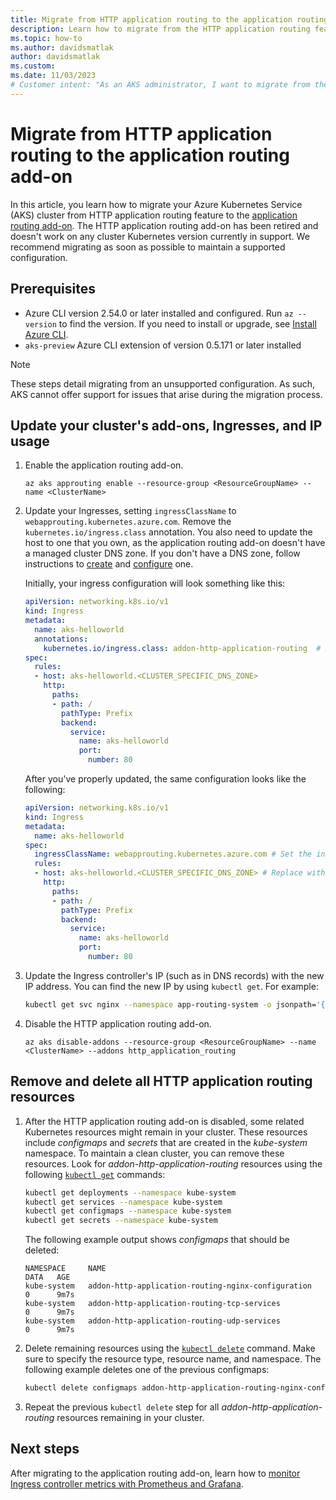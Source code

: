 ```yaml
---
title: Migrate from HTTP application routing to the application routing add-on
description: Learn how to migrate from the HTTP application routing feature to the application routing add-on.
ms.topic: how-to
ms.author: davidsmatlak
author: davidsmatlak
ms.custom:
ms.date: 11/03/2023
# Customer intent: "As an AKS administrator, I want to migrate from the deprecated HTTP application routing feature to the application routing add-on, so that I can maintain a supported configuration and ensure the continuity of my cluster's routing capabilities."
---
```


# Migrate from HTTP application routing to the application routing add-on

In this article, you learn how to migrate your Azure Kubernetes Service (AKS) cluster from HTTP application routing feature to the [application routing add-on](./app-routing.md). The HTTP application routing add-on has been retired and doesn't work on any cluster Kubernetes version currently in support. We recommend migrating as soon as possible to maintain a supported configuration.

## Prerequisites

- Azure CLI version 2.54.0 or later installed and configured. Run `az --version` to find the version. If you need to install or upgrade, see [Install Azure CLI][install-azure-cli].
- `aks-preview` Azure CLI extension of version 0.5.171 or later installed

> [!NOTE]
> These steps detail migrating from an unsupported configuration. As such, AKS cannot offer support for issues that arise during the migration process.

## Update your cluster's add-ons, Ingresses, and IP usage

1. Enable the application routing add-on.

    ```azurecli-interactive
    az aks approuting enable --resource-group <ResourceGroupName> --name <ClusterName>
    ```

2. Update your Ingresses, setting `ingressClassName` to `webapprouting.kubernetes.azure.com`. Remove the `kubernetes.io/ingress.class` annotation. You also need to update the host to one that you own, as the application routing add-on doesn't have a managed cluster DNS zone. If you don't have a DNS zone, follow instructions to [create][app-routing-dns-create] and [configure][app-routing-dns-configure] one.

    Initially, your ingress configuration will look something like this:

    ```yaml
    apiVersion: networking.k8s.io/v1
    kind: Ingress
    metadata:
      name: aks-helloworld
      annotations:
        kubernetes.io/ingress.class: addon-http-application-routing  # Remove the ingress class annotation
    spec:
      rules:
      - host: aks-helloworld.<CLUSTER_SPECIFIC_DNS_ZONE>
        http:
          paths:
          - path: /
            pathType: Prefix
            backend:
              service:
                name: aks-helloworld
                port:
                  number: 80
    ```

    After you've properly updated, the same configuration looks like the following:

    ```yaml
    apiVersion: networking.k8s.io/v1
    kind: Ingress
    metadata:
      name: aks-helloworld
    spec:
      ingressClassName: webapprouting.kubernetes.azure.com # Set the ingress class property to refer to the application routing add-on ingress class
      rules:
      - host: aks-helloworld.<CLUSTER_SPECIFIC_DNS_ZONE> # Replace with your own hostname
        http: 
          paths:
          - path: /
            pathType: Prefix
            backend:
              service:
                name: aks-helloworld
                port:
                  number: 80
    ```

3. Update the Ingress controller's IP (such as in DNS records) with the new IP address. You can find the new IP by using `kubectl get`. For example:

    ```bash
    kubectl get svc nginx --namespace app-routing-system -o jsonpath='{.status.loadBalancer.ingress[0].ip}'
    ```

4. Disable the HTTP application routing add-on.

    ```azurecli-interactive
    az aks disable-addons --resource-group <ResourceGroupName> --name <ClusterName> --addons http_application_routing
    ```

## Remove and delete all HTTP application routing resources

1. After the HTTP application routing add-on is disabled, some related Kubernetes resources might remain in your cluster. These resources include *configmaps* and *secrets* that are created in the *kube-system* namespace. To maintain a clean cluster, you can remove these resources. Look for *addon-http-application-routing* resources using the following [`kubectl get`][kubectl-get] commands:

    ```bash
    kubectl get deployments --namespace kube-system
    kubectl get services --namespace kube-system
    kubectl get configmaps --namespace kube-system
    kubectl get secrets --namespace kube-system
    ```

    The following example output shows *configmaps* that should be deleted:

    ```output
    NAMESPACE     NAME                                                       DATA   AGE
    kube-system   addon-http-application-routing-nginx-configuration         0      9m7s
    kube-system   addon-http-application-routing-tcp-services                0      9m7s
    kube-system   addon-http-application-routing-udp-services                0      9m7s
    ```

1. Delete remaining resources using the [`kubectl delete`][kubectl-delete] command. Make sure to specify the resource type, resource name, and namespace. The following example deletes one of the previous configmaps:

    ```bash
    kubectl delete configmaps addon-http-application-routing-nginx-configuration --namespace kube-system
    ```

1. Repeat the previous `kubectl delete` step for all *addon-http-application-routing* resources remaining in your cluster.

## Next steps

After migrating to the application routing add-on, learn how to [monitor Ingress controller metrics with Prometheus and Grafana](./app-routing-nginx-prometheus.md).

<!-- INTERNAL LINKS -->
[install-azure-cli]: /cli/azure/install-azure-cli
[app-routing-dns-create]: ./app-routing-dns-ssl.md#create-a-public-azure-dns-zone
[app-routing-dns-configure]: ./app-routing-dns-ssl.md#attach-azure-dns-zone-to-the-application-routing-add-on

<!-- EXTERNAL LINKS -->
[kubectl-get]: https://kubernetes.io/docs/reference/generated/kubectl/kubectl-commands#get
[kubectl-delete]: https://kubernetes.io/docs/reference/generated/kubectl/kubectl-commands#delete

